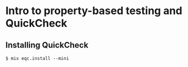# Intro to property-based testing and QuickCheck

## Installing QuickCheck

```shell
$ mix eqc.install --mini
```

